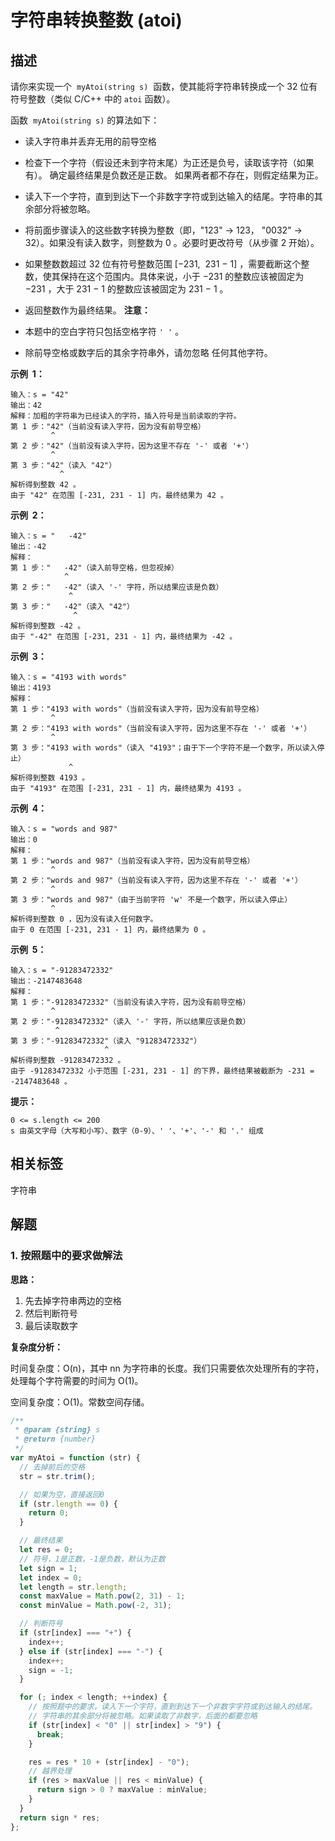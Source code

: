 # 字符串转换整数 (atoi)

## 描述

请你来实现一个  `myAtoi(string s)`  函数，使其能将字符串转换成一个 32 位有符号整数（类似 C/C++ 中的 `atoi` 函数）。

函数  `myAtoi(string s)` 的算法如下：

- 读入字符串并丢弃无用的前导空格
- 检查下一个字符（假设还未到字符末尾）为正还是负号，读取该字符（如果有）。 确定最终结果是负数还是正数。 如果两者都不存在，则假定结果为正。
- 读入下一个字符，直到到达下一个非数字字符或到达输入的结尾。字符串的其余部分将被忽略。
- 将前面步骤读入的这些数字转换为整数（即，"123" -> 123， "0032" -> 32）。如果没有读入数字，则整数为 0 。必要时更改符号（从步骤 2 开始）。
- 如果整数数超过 32 位有符号整数范围 [−231,  231 − 1] ，需要截断这个整数，使其保持在这个范围内。具体来说，小于 −231 的整数应该被固定为 −231 ，大于 231 − 1 的整数应该被固定为 231 − 1 。
- 返回整数作为最终结果。
  **注意：**

- 本题中的空白字符只包括空格字符 `' '` 。
- 除前导空格或数字后的其余字符串外，请勿忽略 任何其他字符。

**示例  1：**

```
输入：s = "42"
输出：42
解释：加粗的字符串为已经读入的字符，插入符号是当前读取的字符。
第 1 步："42"（当前没有读入字符，因为没有前导空格）
         ^
第 2 步："42"（当前没有读入字符，因为这里不存在 '-' 或者 '+'）
         ^
第 3 步："42"（读入 "42"）
           ^
解析得到整数 42 。
由于 "42" 在范围 [-231, 231 - 1] 内，最终结果为 42 。
```

**示例  2：**

```
输入：s = "   -42"
输出：-42
解释：
第 1 步："   -42"（读入前导空格，但忽视掉）
            ^
第 2 步："   -42"（读入 '-' 字符，所以结果应该是负数）
             ^
第 3 步："   -42"（读入 "42"）
              ^
解析得到整数 -42 。
由于 "-42" 在范围 [-231, 231 - 1] 内，最终结果为 -42 。
```

**示例  3：**

```
输入：s = "4193 with words"
输出：4193
解释：
第 1 步："4193 with words"（当前没有读入字符，因为没有前导空格）
         ^
第 2 步："4193 with words"（当前没有读入字符，因为这里不存在 '-' 或者 '+'）
         ^
第 3 步："4193 with words"（读入 "4193"；由于下一个字符不是一个数字，所以读入停止）
             ^
解析得到整数 4193 。
由于 "4193" 在范围 [-231, 231 - 1] 内，最终结果为 4193 。
```

**示例  4：**

```
输入：s = "words and 987"
输出：0
解释：
第 1 步："words and 987"（当前没有读入字符，因为没有前导空格）
         ^
第 2 步："words and 987"（当前没有读入字符，因为这里不存在 '-' 或者 '+'）
         ^
第 3 步："words and 987"（由于当前字符 'w' 不是一个数字，所以读入停止）
         ^
解析得到整数 0 ，因为没有读入任何数字。
由于 0 在范围 [-231, 231 - 1] 内，最终结果为 0 。
```

**示例  5：**

```
输入：s = "-91283472332"
输出：-2147483648
解释：
第 1 步："-91283472332"（当前没有读入字符，因为没有前导空格）
         ^
第 2 步："-91283472332"（读入 '-' 字符，所以结果应该是负数）
          ^
第 3 步："-91283472332"（读入 "91283472332"）
                     ^
解析得到整数 -91283472332 。
由于 -91283472332 小于范围 [-231, 231 - 1] 的下界，最终结果被截断为 -231 = -2147483648 。
```

**提示：**

```
0 <= s.length <= 200
s 由英文字母（大写和小写）、数字（0-9）、' '、'+'、'-' 和 '.' 组成
```

## 相关标签

字符串

## 解题

### 1. 按照题中的要求做解法

**思路：**

1. 先去掉字符串两边的空格
2. 然后判断符号
3. 最后读取数字

**复杂度分析：**

时间复杂度：O(n)，其中 nn 为字符串的长度。我们只需要依次处理所有的字符，处理每个字符需要的时间为 O(1)。

空间复杂度：O(1)。常数空间存储。

```js
/**
 * @param {string} s
 * @return {number}
 */
var myAtoi = function (str) {
  // 去掉前后的空格
  str = str.trim();

  // 如果为空，直接返回0
  if (str.length == 0) {
    return 0;
  }

  // 最终结果
  let res = 0;
  // 符号，1是正数，-1是负数，默认为正数
  let sign = 1;
  let index = 0;
  let length = str.length;
  const maxValue = Math.pow(2, 31) - 1;
  const minValue = Math.pow(-2, 31);

  // 判断符号
  if (str[index] === "+") {
    index++;
  } else if (str[index] === "-") {
    index++;
    sign = -1;
  }

  for (; index < length; ++index) {
    // 按照题中的要求，读入下一个字符，直到到达下一个非数字字符或到达输入的结尾。
    // 字符串的其余部分将被忽略。如果读取了非数字，后面的都要忽略
    if (str[index] < "0" || str[index] > "9") {
      break;
    }

    res = res * 10 + (str[index] - "0");
    // 越界处理
    if (res > maxValue || res < minValue) {
      return sign > 0 ? maxValue : minValue;
    }
  }
  return sign * res;
};
```
